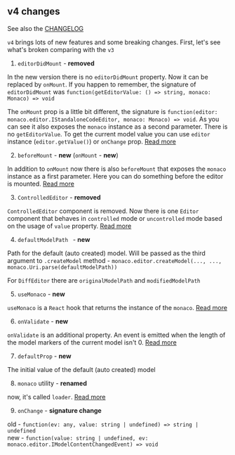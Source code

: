 ## v4 changes

See also the [CHANGELOG](https://github.com/suren-atoyan/monaco-react/blob/master/CHANGELOG.md)

`v4` brings lots of new features and some breaking changes. First, let's see what's broken comparing with the `v3`

1) `editorDidMount` - **removed**

In the new version there is no `editorDidMount` property. Now it can be replaced by `onMount`. If you happen to remember, the signature of `editorDidMount` was `function(getEditorValue: () => string, monaco: Monaco) => void`

The `onMount` prop is a little bit different, the signature is `function(editor: monaco.editor.IStandaloneCodeEditor, monaco: Monaco) => void`. As you can see it also exposes the `monaco` instance as a second parameter. There is no `getEditorValue`. To get the current model value you can use `editor` instance (`editor.getValue()`) or `onChange` prop. [Read more](https://github.com/suren-atoyan/monaco-react#get-value)

2) `beforeMount` - **new** (`onMount` - **new**)

In addition to `onMount` now there is also `beforeMount` that exposes the `monaco` instance as a first parameter. Here you can do something before the editor is mounted. [Read more](https://github.com/suren-atoyan/monaco-react#monaco-instance)

3) `ControlledEditor` - **removed**

`ControlledEditor` component is removed. Now there is one `Editor` component that behaves in `controlled` mode or `uncontrolled` mode based on the usage of `value` property. [Read more](https://github.com/suren-atoyan/monaco-react#uncontrolled-controlled-modes)

4) `defaultModelPath ` - **new**

Path for the default (auto created) model. Will be passed as the third argument to `.createModel` method - `monaco.editor.createModel(..., ..., monaco.Uri.parse(defaultModelPath))`

For `DiffEditor` there are `originalModelPath` and `modifiedModelPath`

5) `useMonaco` - **new**

`useMonaco` is a `React` hook that returns the instance of the `monaco`. [Read more](https://github.com/suren-atoyan/monaco-react#usemonaco)

6) `onValidate` - **new**

`onValidate` is an additional property. An event is emitted when the length of the model markers of the current model isn't 0. [Read more](https://github.com/suren-atoyan/monaco-react#onvalidate)

7) `defaultProp` - **new**

The initial value of the default (auto created) model

8) `monaco` utility - **renamed**

now, it's called `loader`. [Read more](https://github.com/suren-atoyan/monaco-react#loader-config)

9) `onChange` - **signature change**

old - `function(ev: any, value: string | undefined) => string | undefined`
<br />
new - `function(value: string | undefined, ev: monaco.editor.IModelContentChangedEvent) => void`
